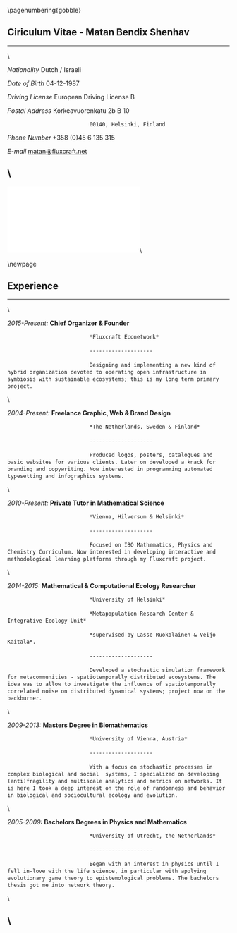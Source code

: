 
\pagenumbering{gobble}


## Ciriculum Vitae - Matan Bendix Shenhav ##


------------------------ ----------------------------------------------------------
\

*Nationality*                 Dutch / Israeli          


*Date of Birth*               04-12-1987                                          

                       
*Driving License*             European Driving License B                          


*Postal Address*              Korkeavuorenkatu 2b B 10

                              00140, Helsinki, Finland   

*Phone Number*                +358 (0)45 6 135 315                              

                     
*E-mail*                      matan@fluxcraft.net

\                             
-----------------------------------------------------------------------------------


![skills](./skills.pdf)\


\newpage


## Experience


------------------------ ----------------------------------------------------------
\

*2015-Present:*               **Chief Organizer & Founder**

                              *Fluxcraft Econetwork*

                              --------------------

                              Designing and implementing a new kind of hybrid organization devoted to operating open infrastructure in symbiosis with sustainable ecosystems; this is my long term primary project. 

\

*2004-Present:*               **Freelance Graphic, Web & Brand Design**

                              *The Netherlands, Sweden & Finland*

                              --------------------

                              Produced logos, posters, catalogues and basic websites for various clients. Later on developed a knack for branding and copywriting. Now interested in programming automated typesetting and infographics systems.
                              
                              

\

*2010-Present:*               **Private Tutor in Mathematical Science**

					          *Vienna, Hilversum & Helsinki* 

                              --------------------
                              
                              Focused on IBO Mathematics, Physics and Chemistry Curriculum. Now interested in developing interactive and methodological learning platforms through my Fluxcraft project.

\

*2014-2015:*                  **Mathematical & Computational Ecology Researcher**

                              *University of Helsinki*

                              *Metapopulation Research Center & Integrative Ecology Unit*

                              *supervised by Lasse Ruokolainen & Veijo Kaitala*.

                              --------------------
                              
                              Developed a stochastic simulation framework for metacommunities - spatiotemporally distributed ecosystems. The idea was to allow to investigate the influence of spatiotemporally correlated noise on distributed dynamical systems; project now on the backburner.

\


*2009-2013:*                  **Masters Degree in Biomathematics**

                              *University of Vienna, Austria*

                              --------------------
                              
                              With a focus on stochastic processes in complex biological and social  systems, I specialized on developing (anti)fragility and multiscale analytics and metrics on networks. It is here I took a deep interest on the role of randomness and behavior in biological and sociocultural ecology and evolution.
                              
\

*2005-2009:*                **Bachelors Degrees in Physics and Mathematics**

                              *University of Utrecht, the Netherlands*

                              --------------------
                              
                              Began with an interest in physics until I fell in-love with the life science, in particular with applying evolutionary game theory to epistemological problems. The bachelors thesis got me into network theory.

\




\
-----------------------------------------------------------------------------------
